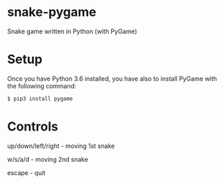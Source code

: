 # snake-pygame
Snake game written in Python (with PyGame)

# Setup
Once you have Python 3.6 installed, you have also to install PyGame with the following command:
```sh
$ pip3 install pygame
```

# Controls
up/down/left/right - moving 1st snake

w/s/a/d - moving 2nd snake

escape - quit
